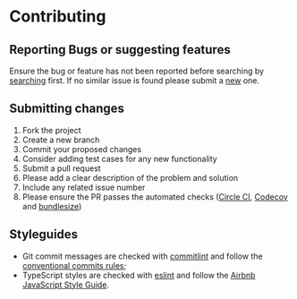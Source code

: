 # Contributing

## Reporting Bugs or suggesting features

Ensure the bug or feature has not been reported before searching by [searching](https://github.com/fernandopasik/lit-redux-router/issues) first.
If no similar issue is found please submit a [new](https://github.com/fernandopasik/lit-redux-router/issues/new/choose) one.

## Submitting changes

1. Fork the project
2. Create a new branch
3. Commit your proposed changes
4. Consider adding test cases for any new functionality
4. Submit a pull request
5. Please add a clear description of the problem and solution
6. Include any related issue number
7. Please ensure the PR passes the automated checks ([Circle CI](https://circleci.com/gh/fernandopasik/lit-redux-router),  [Codecov](https://codecov.io/gh/fernandopasik/lit-redux-router) and [bundlesize](https://github.com/siddharthkp/bundlesize))


## Styleguides

* Git commit messages are checked with [commitlint](https://github.com/marionebl/commitlint) and follow the [conventional commits rules](https://github.com/marionebl/commitlint/tree/master/@commitlint/config-conventional#rules);
* TypeScript styles are checked with [eslint](https://eslint.org/) and follow the [Airbnb JavaScript Style Guide](https://github.com/airbnb/javascript).
